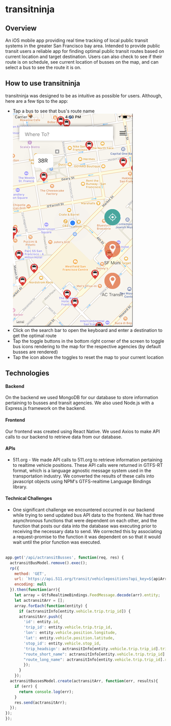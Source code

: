 # transitninja

## Overview
An iOS mobile app providing real time tracking of local public transit systems in the greater San Francisco bay area. Intended to provide public transit users a reliable app for finding optimal public transit routes based on current location and target destination. Users can also check to see if their route is on schedule, see current location of busses on the map, and can select a bus to see the route it is on.

## How to use transitninja
transitninja was designed to be as intuitive as possible for users. Although, here are a few tips to the app:
* Tap a bus to see that bus's route name
![Bus_Label](images/bus_label_screenshot.png)
* Click on the search bar to open the keyboard and enter a destination to get the optimal route
* Tap the toggle buttons in the bottom right corner of the screen to toggle bus icons rendering to the map for the respective agencies (by default busses are rendered)
* Tap the icon above the toggles to reset the map to your current location


## Technologies

#### Backend
On the backend we used MongoDB for our database to store information pertaining to busses and transit agencies. We also used Node.js with a Express.js framework on the backend.

#### Frontend
Our frontend was created using React Native. We used Axios to make API calls to our backend to retrieve data from our database.

#### APIs
* 511.org - We made API calls to 511.org to retrieve information pertaining to realtime vehicle positions. These API calls were returned in GTFS-RT format, which is a language agnostic message system used in the transportation industry. We converted the results of these calls into javascript objects using NPM's GTFS-realtime Language Bindings library.

#### Technical Challenges
* One significant challenge we encountered occurred in our backend while trying to send updated bus API data to the frontend. We had three asynchronous functions that were dependent on each other, and the function that posts our data into the database was executing prior to receiving the necessary data to send. We corrected this by associating a request-promise to the function it was dependent on so that it would wait until the prior function was executed.

```javascript

app.get('/api/actransitBusses', function(req, res) {
  actransitBusModel.remove().exec();
  rp({
    method: 'GET',
    url: `https://api.511.org/transit/vehiclepositions?api_key=${apiArr[Math.floor(Math.random()*apiArr.length)]}&agency=actransit`,
    encoding: null
  }).then(function(arr){
    let array = GtfsRealtimeBindings.FeedMessage.decode(arr).entity;
    let actransitArr = [];
    array.forEach(function(entity) {
      if (actransitInfo[entity.vehicle.trip.trip_id]) {
      actransitArr.push({
        'id': entity.id,
        'trip_id': entity.vehicle.trip.trip_id,
        'lon': entity.vehicle.position.longitude,
        'lat': entity.vehicle.position.latitude,
        'stop_id': entity.vehicle.stop_id,
        'trip_headsign': actransitInfo[entity.vehicle.trip.trip_id].trip_headsign,
        "route_short_name": actransitInfo[entity.vehicle.trip.trip_id].route_short_name,
        "route_long_name": actransitInfo[entity.vehicle.trip.trip_id].route_long_name
        });
      }
    });
  actransitBussesModel.create(actransitArr, function(err, results){
    if (err) {
      return console.log(err);
    }
    res.send(actransitArr);
  });
});
});
```
